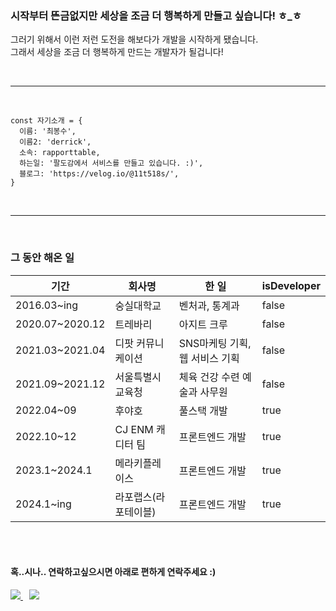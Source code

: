 
### 시작부터 뜬금없지만 세상을 조금 더 행복하게 만들고 싶습니다! ㅎ_ㅎ
그러기 위해서 이런 저런 도전을 해보다가 개발을 시작하게 됐습니다.<br/>
그래서 세상을 조금 더 행복하게 만드는 개발자가 될겁니다!


<br/>
<hr/>
<br/>


```
const 자기소개 = {
  이름: '최봉수',
  이름2: 'derrick',
  소속: rapporttable,
  하는일: '팔도감에서 서비스를 만들고 있습니다. :)',
  블로그: 'https://velog.io/@11t518s/',
}
```

<br/>
<hr/>
<br/>

### 그 동안 해온 일
|기간|회사명|한 일|isDeveloper|
|---|---|---|---|
|2016.03~ing|숭실대학교|벤처과, 통계과|false|
|2020.07~2020.12|트레바리|아지트 크루|false|
|2021.03~2021.04|디팟 커뮤니케이션|SNS마케팅 기획, 웹 서비스 기획|false|
|2021.09~2021.12|서울특별시 교육청|체육 건강 수련 예술과 사무원|false|
|2022.04~09|후야호|풀스택 개발|true|
|2022.10~12|CJ ENM 캐디터 팀|프론트엔드 개발|true|
|2023.1~2024.1|메라키플레이스|프론트엔드 개발|true|
|2024.1~ing|라포랩스(라포테이블)|프론트엔드 개발|true|

<br/>
<br/>

#### 혹..시나.. 연락하고싶으시면 아래로 편하게 연락주세요 :)


<a href="https://www.instagram.com/bbong__su_/" target="_blank">
  <img src="https://img.shields.io/badge/Instagram-E4405F?style=flat-square&logo=Instagram&logoColor=white"/>
</a>

<a href="mailto:11t518s20161759@gmail.com">
    <img 
        src="https://img.shields.io/badge/Gmail-EA4335?style=flat-square&logo=Gmail&logoColor=white&link=mailto:prd.derrick@gmail.com"
        style="height : auto; margin-left : 10px; margin-right : 10px;"/>
</a>
